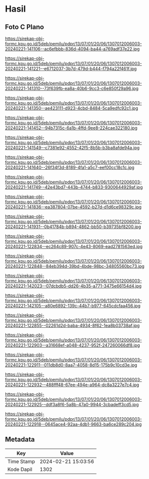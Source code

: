 # Hasil

## Foto C Plano

https://sirekap-obj-formc.kpu.go.id/5deb/pemilu/pdpr/13/07/01/20/06/1307012006003-20240221-141106--ac6efbbb-836d-4094-ba44-a769adf37e22.jpg

https://sirekap-obj-formc.kpu.go.id/5deb/pemilu/pdpr/13/07/01/20/06/1307012006003-20240221-141221--e6712037-3b7d-479d-b444-f794a22f461f.jpg

https://sirekap-obj-formc.kpu.go.id/5deb/pemilu/pdpr/13/07/01/20/06/1307012006003-20240221-141310--73f639fb-ea8a-40b6-9cc3-c6e850f29a96.jpg

https://sirekap-obj-formc.kpu.go.id/5deb/pemilu/pdpr/13/07/01/20/06/1307012006003-20240221-141350--ae423111-d923-4cbd-8484-5ca9edfc92c1.jpg

https://sirekap-obj-formc.kpu.go.id/5deb/pemilu/pdpr/13/07/01/20/06/1307012006003-20240221-141452--94b7315c-6a1b-4ffd-9ee8-224cae322180.jpg

https://sirekap-obj-formc.kpu.go.id/5deb/pemilu/pdpr/13/07/01/20/06/1307012006003-20240221-141549--c7381e92-4552-42f5-8b5b-b3ba8afde94a.jpg

https://sirekap-obj-formc.kpu.go.id/5deb/pemilu/pdpr/13/07/01/20/06/1307012006003-20240221-141640--26f34f3d-8189-4fa1-a5c7-eef00cc18c1c.jpg

https://sirekap-obj-formc.kpu.go.id/5deb/pemilu/pdpr/13/07/01/20/06/1307012006003-20240221-141749--42e43bd7-443b-4744-b833-9300644929af.jpg

https://sirekap-obj-formc.kpu.go.id/5deb/pemilu/pdpr/13/07/01/20/06/1307012006003-20240221-141836--ea387804-07be-4592-b27d-d1d6ce98329c.jpg

https://sirekap-obj-formc.kpu.go.id/5deb/pemilu/pdpr/13/07/01/20/06/1307012006003-20240221-141931--0b41784b-b894-4862-bb50-b39735bf8200.jpg

https://sirekap-obj-formc.kpu.go.id/5deb/pemilu/pdpr/13/07/01/20/06/1307012006003-20240221-122834--ec264c89-907c-4e43-8069-ead2781563ed.jpg

https://sirekap-obj-formc.kpu.go.id/5deb/pemilu/pdpr/13/07/01/20/06/1307012006003-20240221-122848--84eb394d-39bd-4bde-98bc-34805560bc73.jpg

https://sirekap-obj-formc.kpu.go.id/5deb/pemilu/pdpr/13/07/01/20/06/1307012006003-20240221-142023--07dcbdb5-dd26-4b35-a771-3475e66154d4.jpg

https://sirekap-obj-formc.kpu.go.id/5deb/pemilu/pdpr/13/07/01/20/06/1307012006003-20240221-142105--a80e6892-139c-44b7-b977-645cdcfaa456.jpg

https://sirekap-obj-formc.kpu.go.id/5deb/pemilu/pdpr/13/07/01/20/06/1307012006003-20240221-122855--02261d2d-baba-4934-8f62-1ea8b03738af.jpg

https://sirekap-obj-formc.kpu.go.id/5deb/pemilu/pdpr/13/07/01/20/06/1307012006003-20240221-122903--a31668ef-a048-4237-952f-247260066df8.jpg

https://sirekap-obj-formc.kpu.go.id/5deb/pemilu/pdpr/13/07/01/20/06/1307012006003-20240221-122911--011db8d0-8aa7-4058-8d15-175b9c10cd3e.jpg

https://sirekap-obj-formc.kpu.go.id/5deb/pemilu/pdpr/13/07/01/20/06/1307012006003-20240221-122932--488fff48-67ee-494e-a964-dc8a3227e7c4.jpg

https://sirekap-obj-formc.kpu.go.id/5deb/pemilu/pdpr/13/07/01/20/06/1307012006003-20240221-122925--ddf3a8f6-5a8b-47a0-9944-3cbadeff3cd5.jpg

https://sirekap-obj-formc.kpu.go.id/5deb/pemilu/pdpr/13/07/01/20/06/1307012006003-20240221-122918--0645ace4-92aa-4db1-9663-ba6ce289c204.jpg


## Metadata

| Key        | Value               |
| ---------- | ------------------- |
| Time Stamp | 2024-02-21 15:03:56 |
| Kode Dapil | 1302                |



